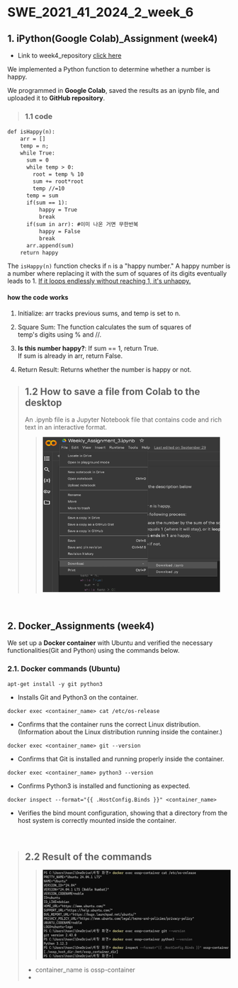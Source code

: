 # SWE_2021_41_2024_2_week_6

## 1. iPython(Google Colab)_Assignment (week4)

+ Link to week4_repository [click here](https://github.com/lsh-Brecht/SWE_2021_41_2024_2_week_4 "go to week4_repository")

We implemented a Python function to determine whether a
number is happy.

We programmed in **Google Colab**, saved the results as an ipynb file, and uploaded it to **GitHub repository**.

> ### 1.1 code
```
def isHappy(n):
    arr = []
    temp = n;
    while True:
      sum = 0
      while temp > 0:
        root = temp % 10
        sum += root*root
        temp //=10
      temp = sum
      if(sum == 1):
          happy = True
          break
      if(sum in arr): #이미 나온 거면 무한반복
          happy = False
          break
      arr.append(sum)
    return happy
```
The `isHappy(n)` function checks if `n` is
a "happy number." A happy number is a number where replacing it
with the sum of squares of its digits eventually leads to 1. <u>If it loops endlessly without reaching 1, it's unhappy.</u>

#### how the code works

1. Initialize:
arr tracks previous sums, and temp is set to n.

2. Square Sum:
The function calculates the sum of squares of\
 temp's digits using % and //.

3. **Is this number happy?**:
If sum == 1, return True.\
If sum is already in arr, return False.

4. Return Result:
Returns whether the number is happy or not.

> ## 1.2 How to save a file from Colab to the desktop
> An .ipynb file is a Jupyter Notebook file that contains code and rich text in an interactive format.
>>
>> <img src="./imagefolder/week4image.png" width="400px" height="350px" title="Image of saved Colab result">

<br>

## 2. Docker_Assignments  (week4)
We set up a **Docker container** with Ubuntu and verified the necessary functionalities(Git and Python) using the commands below.
### 2.1. Docker commands (Ubuntu)
```
apt-get install -y git python3
```  
* Installs Git and Python3 on the container.

```
docker exec <container_name> cat /etc/os-release
```
* Confirms that the container runs the correct Linux distribution.
(Information about the Linux distribution running inside the container.)

```
docker exec <container_name> git --version
```
* Confirms that Git is installed and running properly inside the container.

```
docker exec <container_name> python3 --version
```
* Confirms Python3 is installed and functioning as expected.

```
docker inspect --format="{{ .HostConfig.Binds }}" <container_name>
```  
* Verifies the bind mount configuration, showing that a directory from the host system is correctly mounted inside the container.

<br>

> ## 2.2 Result of the commands
>> <img src="./imagefolder/week5image.png" width="500px" height="200px" title="image_of_result">
> + container_name is ossp-container
> + 
